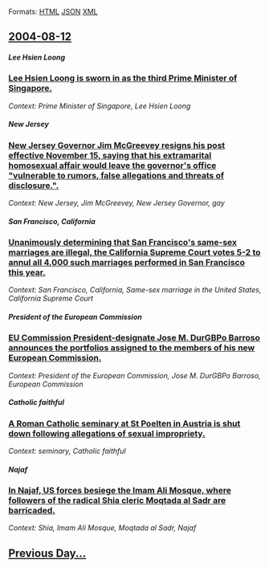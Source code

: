 
Formats: [HTML](2004/08/12/index.html)  [JSON](2004/08/12/index.json)  [XML](2004/08/12/index.xml)  

## [2004-08-12](/news/2004/08/12/index.md)

##### Lee Hsien Loong
### [ Lee Hsien Loong is sworn in as the third Prime Minister of Singapore. ](/news/2004/08/12/lee-hsien-loong-is-sworn-in-as-the-third-prime-minister-of-singapore.md)
_Context: Prime Minister of Singapore, Lee Hsien Loong_

##### New Jersey
### [ New Jersey Governor Jim McGreevey resigns his post effective November 15, saying that his extramarital homosexual affair would leave the governor's office "vulnerable to rumors, false allegations and threats of disclosure.". ](/news/2004/08/12/new-jersey-governor-jim-mcgreevey-resigns-his-post-effective-november-15-saying-that-his-extramarital-homosexual-affair-would-leave-the-go.md)
_Context: New Jersey, Jim McGreevey, New Jersey Governor, gay_

##### San Francisco, California
### [ Unanimously determining that San Francisco's same-sex marriages are illegal, the California Supreme Court votes 5-2 to annul all 4,000 such marriages performed in San Francisco this year. ](/news/2004/08/12/unanimously-determining-that-san-francisco-s-same-sex-marriages-are-illegal-the-california-supreme-court-votes-5a2-to-annul-all-4-000-su.md)
_Context: San Francisco, California, Same-sex marriage in the United States, California Supreme Court_

##### President of the European Commission
### [ EU Commission President-designate Jose M. DurGBPo Barroso announces the portfolios assigned to the members of his new European Commission. ](/news/2004/08/12/eu-commission-president-designate-josa-c-m-duragbpo-barroso-announces-the-portfolios-assigned-to-the-members-of-his-new-european-commission.md)
_Context: President of the European Commission, Jose M. DurGBPo Barroso, European Commission_

##### Catholic faithful
### [ A Roman Catholic seminary at St Poelten in Austria is shut down following allegations of sexual impropriety. ](/news/2004/08/12/a-roman-catholic-seminary-at-st-poelten-in-austria-is-shut-down-following-allegations-of-sexual-impropriety.md)
_Context: seminary, Catholic faithful_

##### Najaf
### [ In Najaf, US forces besiege the Imam Ali Mosque, where followers of the radical Shia cleric Moqtada al Sadr are barricaded. ](/news/2004/08/12/in-najaf-us-forces-besiege-the-imam-ali-mosque-where-followers-of-the-radical-shia-cleric-moqtada-al-sadr-are-barricaded.md)
_Context: Shia, Imam Ali Mosque, Moqtada al Sadr, Najaf_

## [Previous Day...](/news/2004/08/11/index.md)

